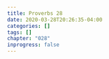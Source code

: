 ```yaml
---
title: Proverbs 28
date: 2020-03-28T20:26:35-04:00
categories: []
tags: []
chapter: "028"
inprogress: false
---
```


